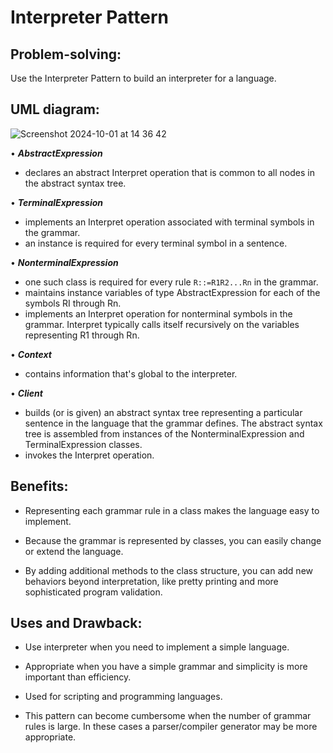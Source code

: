 # Interpreter Pattern
## Problem-solving:
Use the Interpreter Pattern to build an interpreter for a language.

## UML diagram:
![Screenshot 2024-10-01 at 14 36 42](https://github.com/user-attachments/assets/9d5363d3-d97d-4da3-a80e-fa36529fe56a)

• **_AbstractExpression_**
- declares an abstract Interpret operation that is common to all nodes in the abstract syntax tree.

• **_TerminalExpression_**
- implements an Interpret operation associated with terminal symbols in the
grammar.
- an instance is required for every terminal symbol in a sentence.
  
• **_NonterminalExpression_**
- one such class is required for every rule `R::=R1R2...Rn` in the grammar.
- maintains instance variables of type AbstractExpression for each of the symbols RI through Rn.
- implements an Interpret operation for nonterminal symbols in the grammar. Interpret typically calls itself recursively on the variables representing R1 through Rn.
  
• **_Context_**
- contains information that's global to the interpreter.
  
• **_Client_**
- builds (or is given) an abstract syntax tree representing a particular sentence in the language that the grammar defines. The abstract syntax tree is assembled from instances of the NonterminalExpression and TerminalExpression classes.
- invokes the Interpret operation.

## Benefits:
- Representing each grammar rule in a class makes the language easy to implement.

- Because the grammar is represented by classes, you can easily change or extend the language.

- By adding additional methods to the class structure, you can add new behaviors beyond interpretation, like pretty printing and more sophisticated program validation.

## Uses and Drawback:
- Use interpreter when you need to implement a simple language.

- Appropriate when you have a simple grammar and simplicity is more important than efficiency.

- Used for scripting and programming languages.

- This pattern can become cumbersome when the number of grammar rules is large. In these cases a parser/compiler generator may be more appropriate.

